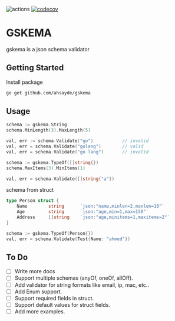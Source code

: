 ![actions](https://github.com/ahsayde/gskma/workflows/test/badge.svg)
[![codecov](https://codecov.io/gh/ahsayde/gskma/branch/main/graph/badge.svg?token=CIBAB97XQS)](https://codecov.io/gh/ahsayde/gskma)

# GSKEMA 

gskema is a json schema validator

## Getting Started

Install package

```bash
go get github.com/ahsayde/gskema
```

## Usage

```go
schema := gskema.String
schema.MinLength(3).MaxLength(5)

val, err := schema.Validate("go")           // invalid
val, err = schema.Validate("golang")        // valid
val, err = schema.Validate("go lang")       // invalid
```

```go
schema := gskema.TypeOf([]string{})
schema.MaxItems(3).MinItems(1)

val, err = schema.Validate([]string{"a"})
```

schema from struct

```go
type Person struct {
    Name        string      `json:"name,minlen=2,maxlen=10"`
    Age         string      `json:"age,min=1,max=150"`
    Address     []string    `json:"age,minitems=1,maxitems=2"`
}

schema := gskema.TypeOf(Person{})
val, err = schema.Validate(Test{Name: "ahmed"})
```



## To Do
- [ ] Write more docs
- [ ] Support multiple schemas (anyOf, oneOf, allOff).
- [ ] Add validator for string formats like email, ip, mac, etc..
- [ ] Add Enum support.
- [ ] Support required fields in struct.
- [ ] Support default values for struct fields.
- [ ] Add more examples.